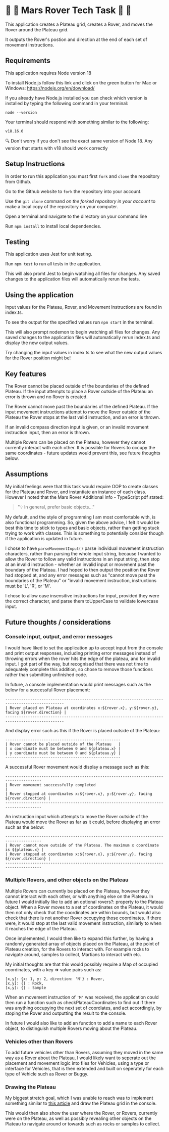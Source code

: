 # 👾 🚀 Mars Rover Tech Task 👾 🚀

This application creates a Plateau grid, creates a Rover, and moves the Rover around the Plateau grid.

It outputs the Rover's postion and direction at the end of each set of movement instructions.

## Requirements

This application requires Node version 18

To install Node.js follow this link and click on the green button for Mac or Windows: https://nodejs.org/en/download/

If you already have Node.js installed you can check which version is installed by typing the following command in your terminal:

    node --version

Your terminal should respond with something similar to the following:

    v18.16.0

🔍 Don't worry if you don't see the exact same version of Node 18. Any version that starts with v18 should work correctly

## Setup Instructions

In order to run this application you must first `fork` and `clone` the repository from Github.

Go to the Github website to `fork` the repository into your account.

Use the `git clone` command _on the forked repository in your account_ to make a local copy of the repository on your computer.

Open a terminal and navigate to the directory on your command line

Run `npm install` to install local dependencies.

## Testing

This application uses Jest for unit testing.

Run `npm test` to run all tests in the application.

This will also promt Jest to begin watching all files for changes. Any saved changes to the application files will automatically rerun the tests.

## Using the application

Input values for the Plateau, Rover, and Movement Instructions are found in index.ts.

To see the output for the specified values run `npm start` in the terminal.

This will also prompt nodemon to begin watching all files for changes. Any saved changes to the application files will automatically rerun index.ts and display the new output values.

Try changing the input values in index.ts to see what the new output values for the Rover position might be!

## Key features

The Rover cannot be placed outside of the boundaries of the defined Plateau.
If the input attempts to place a Rover outside of the Plateau an error is thrown and no Rover is created.

The Rover cannot move past the boundaries of the defined Plateau.
If the input movement instructions attempt to move the Rover outside of the Plateau the Rover stops at the last valid instruction, and an error is thrown.

If an invalid compass direction input is given, or an invalid movement instruction input, then an error is thrown.

Multiple Rovers can be placed on the Plateau, however they cannot currently interact with each other.
It is possible for Rovers to occupy the same coordinates - future updates would prevent this, see future thoughts below.

## Assumptions

My initial feelings were that this task would require OOP to create classes for the Plateau and Rover, and instantiate an instance of each class.
However I noted that the Mars Rover Additional Info - TypeScript pdf stated:

> "💡 In general, prefer basic objects..."

My default, and the style of programming I am most comfortable with, is also functional programming. So, given the above advice, I felt it would be best this time to stick to types and basic objects, rather than getting stuck trying to work with classes.
This is something to potentially consider though if the application is updated in future.

I chose to have `parseMovementInput()` parse individual movement instruction characters, rather than parsing the whole input string, because I wanted to allow the Rover to follow any valid instructions in an input string, then stop at an invalid instruction - whether an invalid input or movement past the boundary of the Plateau. I had hoped to then output the position the Rover had stopped at, and any error messages such as "cannot move past the boundaries of the Plateau" or "invalid movement instruction, instructions must be 'L', 'R', or 'M'.

I chose to allow case insensitive instructions for input, provided they were the correct character, and parse them toUpperCase to validate lowercase input.

## Future thoughts / considerations

### Console input, output, and error messages

I would have liked to set the application up to accept input from the console and print output responses, including printing error messages instead of throwing errors when the rover hits the edge of the plateau, and for invalid input. I got part of the way, but recognised that there was not time to adequately complete this addition, so chose to remove those functions rather than submitting unfinished code.

In future, a console implementation would print messages such as the below for a successful Rover placement:

    ------------------------------------------------------------------------------------------------
    | Rover placed on Plateau at coordinates x:${rover.x}, y:${rover.y}, facing ${rover.direction} |
    ------------------------------------------------------------------------------------------------

And display error such as this if the Rover is placed outside of the Plateau:

    ---------------------------------------------------
    | Rover cannot be placed outside of the Plateau   |
    | x coordinate must be between 0 and ${plateau.x} |
    | y coordinate must be between 0 and ${plateau.y} |
    ---------------------------------------------------

A successful Rover movement would display a message such as this:

    --------------------------------------------------------------------------------------
    | Rover movement succcessfully completed                                             |
    | Rover stopped at coordinates x:${rover.x}, y:${rover.y}, facing ${rover.direction} |
    --------------------------------------------------------------------------------------

An instruction input which attempts to move the Rover outside of the Plateau would move the Rover as far as it could,
before displaying an error such as the below:

    --------------------------------------------------------------------------------------
    | Rover cannot move outside of the Plateau. The maximum x coordinate is ${plateau.x} |
    | Rover stopped at coordinates x:${rover.x}, y:${rover.y}, facing ${rover.direction} |
    --------------------------------------------------------------------------------------

### Multiple Rovers, and other objects on the Plateau

Multiple Rovers can currently be placed on the Plateau, however they cannot interact with each other, or with anything else on the Plateau.
In future I would initially like to add an optional rovers?: property to the Plateau object.
When a Rover moves to a set of coordinates on the Plateau, it would then not only check that the coordinates are within bounds,
but would also check that there is not another Rover occupying those coordinates.
If there were, it would stop at the last valid movement instruction, similarly to when it reaches the edge of the Plateau.

Once implemented, I would then like to expand this further, by having a randomly generated array of objects placed on the Plateau, at the point of Plateau creation, for the Rovers to interact with. For example rocks to navigate around, samples to collect, Martians to interact with etc.

My initial thoughts are that this would possibly require a Map of occupied coordinates, with a key => value pairs such as:

    [x,y]: {x: 1, y: 2, direction: 'N'} : Rover,
    [x,y]: {} : Rock,
    [x,y]: {} : Sample

When an movement instruction of `'M'` was received, the application could then run a function such as checkPlateauCoordinates to find out if there was anything occupying the next set of coordiates, and act accordingly, by stoping the Rover and outputting the result to the console.

In future I would also like to add an function to add a name to each Rover object, to distinguish multiple Rovers moving about the Plateau.

### Vehicles other than Rovers

To add future vehicles other than Rovers, assuming they moved in the same way as a Rover about the Plateau, I would likely want to seperate out the placement and movement logic into files for Vehicles, using a type or interface for Vehicles, that is then extended and built on seperately for each type of Vehicle such as Rover or Buggy.

### Drawing the Plateau

My biggest stretch goal, which I was unable to reach was to implement something similar to [this article](https://medium.com/@klope3/drawing-grids-and-data-in-javascript-console-applications-997718454b54) and draw the Plateau grid in the console.

This would then also show the user where the Rover, or Rovers, currently were on the Plateau, as well as possibly revealing other objects on the Plateau to navigate around or towards such as rocks or samples to collect.

